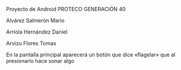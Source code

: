 Proyecto de Android
PROTECO GENERACIÓN 40

Alvárez Salmerón Mario

Arriola Hernández Daniel

Arvizu Flores Tomas

En la pantalla principal aparecerá un botón que dice «flagelar» que al presionarlo hace sonar algo